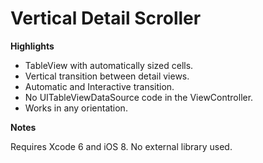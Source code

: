 Vertical Detail Scroller
========================

**Highlights**

 - TableView with automatically sized cells.
 - Vertical transition between detail views.
 - Automatic and Interactive transition.
 - No UITableViewDataSource code in the ViewController.
 - Works in any orientation.
 
**Notes**

 Requires Xcode 6 and iOS 8. No external library used.